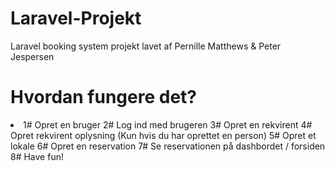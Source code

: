 # Laravel-Projekt

Laravel booking system projekt lavet af Pernille Matthews &amp; Peter Jespersen

<h1>Hvordan fungere det?</h1>
<li>
1# Opret en bruger
2# Log ind med brugeren
3# Opret en rekvirent
4# Opret rekvirent oplysning (Kun hvis du har oprettet en person)
5# Opret et lokale
6# Opret en reservation
7# Se reservationen på dashbordet / forsiden
8# Have fun!
</li>

